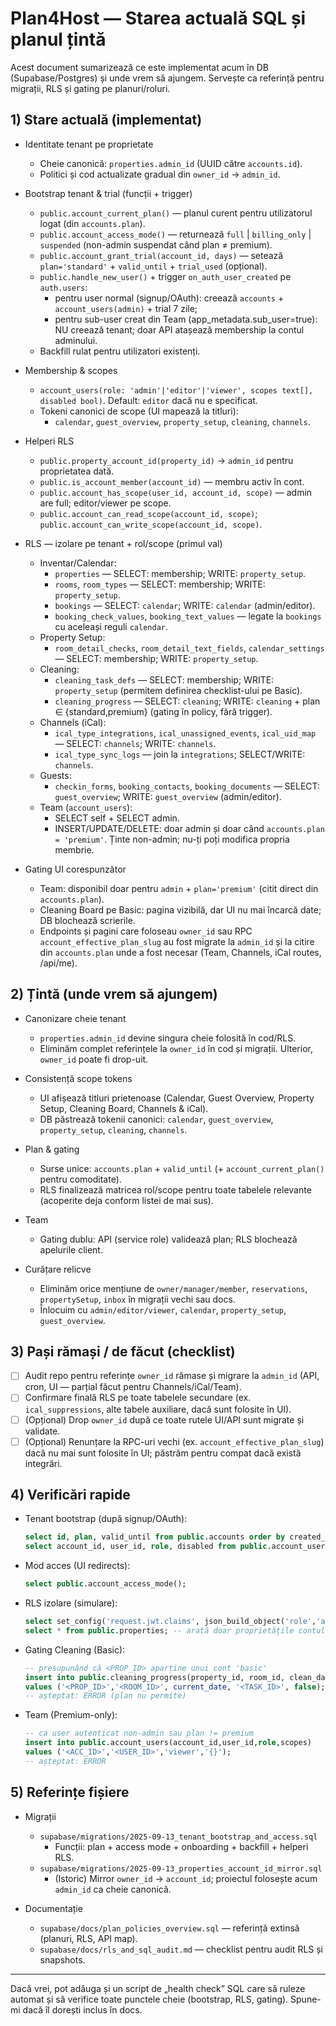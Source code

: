 # Plan4Host — Starea actuală SQL și planul țintă

Acest document sumarizează ce este implementat acum în DB (Supabase/Postgres) și unde vrem să ajungem. Servește ca referință pentru migrații, RLS și gating pe planuri/roluri.

## 1) Stare actuală (implementat)

- Identitate tenant pe proprietate
  - Cheie canonică: `properties.admin_id` (UUID către `accounts.id`).
  - Politici și cod actualizate gradual din `owner_id` → `admin_id`.

- Bootstrap tenant & trial (funcții + trigger)
  - `public.account_current_plan()` — planul curent pentru utilizatorul logat (din `accounts.plan`).
  - `public.account_access_mode()` — returnează `full` | `billing_only` | `suspended` (non-admin suspendat când plan ≠ premium).
  - `public.account_grant_trial(account_id, days)` — setează `plan='standard'` + `valid_until` + `trial_used` (opțional).
  - `public.handle_new_user()` + trigger `on_auth_user_created` pe `auth.users`:
    - pentru user normal (signup/OAuth): creează `accounts` + `account_users(admin)` + trial 7 zile;
    - pentru sub-user creat din Team (app_metadata.sub_user=true): NU creează tenant; doar API atașează membership la contul adminului.
  - Backfill rulat pentru utilizatori existenți.

- Membership & scopes
  - `account_users(role: 'admin'|'editor'|'viewer', scopes text[], disabled bool)`. Default: `editor` dacă nu e specificat.
  - Tokeni canonici de scope (UI mapează la titluri):
    - `calendar`, `guest_overview`, `property_setup`, `cleaning`, `channels`.

- Helperi RLS
  - `public.property_account_id(property_id)` → `admin_id` pentru proprietatea dată.
  - `public.is_account_member(account_id)` — membru activ în cont.
  - `public.account_has_scope(user_id, account_id, scope)` — admin are full; editor/viewer pe scope.
  - `public.account_can_read_scope(account_id, scope)`; `public.account_can_write_scope(account_id, scope)`.

- RLS — izolare pe tenant + rol/scope (primul val)
  - Inventar/Calendar:
    - `properties` — SELECT: membership; WRITE: `property_setup`.
    - `rooms`, `room_types` — SELECT: membership; WRITE: `property_setup`.
    - `bookings` — SELECT: `calendar`; WRITE: `calendar` (admin/editor).
    - `booking_check_values`, `booking_text_values` — legate la `bookings` cu aceleași reguli `calendar`.
  - Property Setup:
    - `room_detail_checks`, `room_detail_text_fields`, `calendar_settings` — SELECT: membership; WRITE: `property_setup`.
  - Cleaning:
    - `cleaning_task_defs` — SELECT: membership; WRITE: `property_setup` (permitem definirea checklist-ului pe Basic).
    - `cleaning_progress` — SELECT: `cleaning`; WRITE: `cleaning` + plan ∈ {standard,premium} (gating în policy, fără trigger).
  - Channels (iCal):
    - `ical_type_integrations`, `ical_unassigned_events`, `ical_uid_map` — SELECT: `channels`; WRITE: `channels`.
    - `ical_type_sync_logs` — join la `integrations`; SELECT/WRITE: `channels`.
  - Guests:
    - `checkin_forms`, `booking_contacts`, `booking_documents` — SELECT: `guest_overview`; WRITE: `guest_overview` (admin/editor).
  - Team (`account_users`):
    - SELECT self + SELECT admin.
    - INSERT/UPDATE/DELETE: doar admin și doar când `accounts.plan = 'premium'`. Ținte non-admin; nu-ți poți modifica propria membrie.

- Gating UI corespunzător
  - Team: disponibil doar pentru `admin` + `plan='premium'` (citit direct din `accounts.plan`).
  - Cleaning Board pe Basic: pagina vizibilă, dar UI nu mai încarcă date; DB blochează scrierile.
  - Endpoints și pagini care foloseau `owner_id` sau RPC `account_effective_plan_slug` au fost migrate la `admin_id` și la citire din `accounts.plan` unde a fost necesar (Team, Channels, iCal routes, /api/me).

## 2) Țintă (unde vrem să ajungem)

- Canonizare cheie tenant
  - `properties.admin_id` devine singura cheie folosită în cod/RLS.
  - Eliminăm complet referințele la `owner_id` în cod și migrații. Ulterior, `owner_id` poate fi drop-uit.

- Consistență scope tokens
  - UI afișează titluri prietenoase (Calendar, Guest Overview, Property Setup, Cleaning Board, Channels & iCal).
  - DB păstrează tokenii canonici: `calendar`, `guest_overview`, `property_setup`, `cleaning`, `channels`.

- Plan & gating
  - Surse unice: `accounts.plan` + `valid_until` (+ `account_current_plan()` pentru comoditate).
  - RLS finalizează matricea rol/scope pentru toate tabelele relevante (acoperite deja conform listei de mai sus).

- Team
  - Gating dublu: API (service role) validează plan; RLS blochează apelurile client.

- Curățare relicve
  - Eliminăm orice mențiune de `owner/manager/member`, `reservations`, `propertySetup`, `inbox` în migrații vechi sau docs.
  - Înlocuim cu `admin/editor/viewer`, `calendar`, `property_setup`, `guest_overview`.

## 3) Pași rămași / de făcut (checklist)

- [ ] Audit repo pentru referințe `owner_id` rămase și migrare la `admin_id` (API, cron, UI — parțial făcut pentru Channels/iCal/Team).
- [ ] Confirmare finală RLS pe toate tabelele secundare (ex. `ical_suppressions`, alte tabele auxiliare, dacă sunt folosite în UI).
- [ ] (Opțional) Drop `owner_id` după ce toate rutele UI/API sunt migrate și validate.
- [ ] (Opțional) Renunțare la RPC-uri vechi (ex. `account_effective_plan_slug`) dacă nu mai sunt folosite în UI; păstrăm pentru compat dacă există integrări.

## 4) Verificări rapide

- Tenant bootstrap (după signup/OAuth):
  ```sql
  select id, plan, valid_until from public.accounts order by created_at desc limit 5;
  select account_id, user_id, role, disabled from public.account_users order by created_at desc limit 5;
  ```

- Mod acces (UI redirects):
  ```sql
  select public.account_access_mode();
  ```

- RLS izolare (simulare):
  ```sql
  select set_config('request.jwt.claims', json_build_object('role','authenticated','sub','<USER_ID>')::text, true);
  select * from public.properties; -- arată doar proprietățile contului userului
  ```

- Gating Cleaning (Basic):
  ```sql
  -- presupunând că <PROP_ID> aparține unui cont 'basic'
  insert into public.cleaning_progress(property_id, room_id, clean_date, task_id, done)
  values ('<PROP_ID>','<ROOM_ID>', current_date, '<TASK_ID>', false);
  -- așteptat: ERROR (plan nu permite)
  ```

- Team (Premium-only):
  ```sql
  -- ca user autenticat non-admin sau plan != premium
  insert into public.account_users(account_id,user_id,role,scopes)
  values ('<ACC_ID>','<USER_ID>','viewer','{}');
  -- așteptat: ERROR
  ```

## 5) Referințe fișiere

- Migrații
  - `supabase/migrations/2025-09-13_tenant_bootstrap_and_access.sql`
    - Funcții: plan + access mode + onboarding + backfill + helperi RLS.
  - `supabase/migrations/2025-09-13_properties_account_id_mirror.sql`
    - (Istoric) Mirror `owner_id` → `account_id`; proiectul folosește acum `admin_id` ca cheie canonică.

- Documentație
  - `supabase/docs/plan_policies_overview.sql` — referință extinsă (planuri, RLS, API map).
  - `supabase/docs/rls_and_sql_audit.md` — checklist pentru audit RLS și snapshots.

---

Dacă vrei, pot adăuga și un script de „health check” SQL care să ruleze automat și să verifice toate punctele cheie (bootstrap, RLS, gating). Spune-mi dacă îl dorești inclus în docs.
